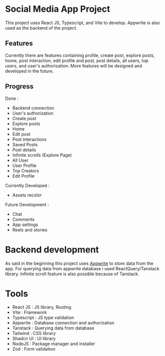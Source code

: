# Social Media App Project

This project uses React JS, Typescript, and Vite to develop. Appwrite is also used as the backend of the project.

## Features

Currently there are features containing profile, create post, explore posts, home, post interaction, edit profile and post, post details, all users, top users, and user's authorization. More features will be designed and developed in the future.

## Progress

Done :
- Backend connection
- User's authorization
- Create post
- Explore posts
- Home
- Edit post
- Post interactions
- Saved Posts
- Post details
- Infinite scrolls (Explore Page)
- All User
- User Profile
- Top Creators
- Edit Profile

Currently Developed :
- Assets recolor

Future Development :
- Chat
- Comments
- App settings
- Reels and stories

# Backend development

As said in the beginning this project uses [Appwrite](appwrite.io) to store data from the app. For querying data from appwrite database i used ReactQuery/Tanstack library. Infinite scroll feature is also possible because of Tanstack.

# Tools

- React JS    : JS library, Routing
- Vite        : Framework
- Typescript  : JS type validation
- Appwrite    : Database connection and authorization
- Tanstack    : Querying data from database
- Tailwind    : CSS library
- Shadcn UI   : UI library
- NodeJS      : Package manager and installer
- Zod         : Form validation
